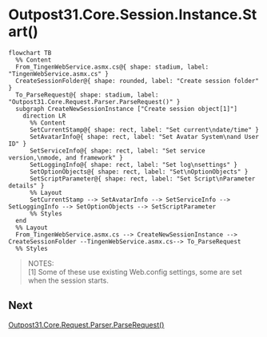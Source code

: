 <!-- u250908 -->

# Outpost31.Core.Session.Instance.Start()

```mermaid
flowchart TB
  %% Content
  From_TingenWebService.asmx.cs@{ shape: stadium, label: "TingenWebService.asmx.cs" }
  CreateSessionFolder@{ shape: rounded, label: "Create session folder" }
  To_ParseRequest@{ shape: stadium, label: "Outpost31.Core.Request.Parser.ParseRequest()" }
  subgraph CreateNewSessionInstance ["Create session object[1]"]
    direction LR
      %% Content
      SetCurrentStamp@{ shape: rect, label: "Set current\ndate/time" }
      SetAvatarInfo@{ shape: rect, label: "Set Avatar System\nand User ID" }
      SetServiceInfo@{ shape: rect, label: "Set service version,\nmode, and framework" }
      SetLoggingInfo@{ shape: rect, label: "Set log\nsettings" }    
      SetOptionObjects@{ shape: rect, label: "Set\nOptionObjects" }
      SetScriptParameter@{ shape: rect, label: "Set Script\nParameter details" }
      %% Layout
      SetCurrentStamp --> SetAvatarInfo --> SetServiceInfo --> SetLoggingInfo --> SetOptionObjects --> SetScriptParameter
      %% Styles
  end
  %% Layout
  From_TingenWebService.asmx.cs --> CreateNewSessionInstance --> CreateSessionFolder --TingenWebService.asmx.cs--> To_ParseRequest
  %% Styles 
```

> NOTES:  
> [1] Some of these use existing Web.config settings, some are set when the session starts.

## Next

[Outpost31.Core.Request.Parser.ParseRequest()](tngnopto-parser-parserequest.md)